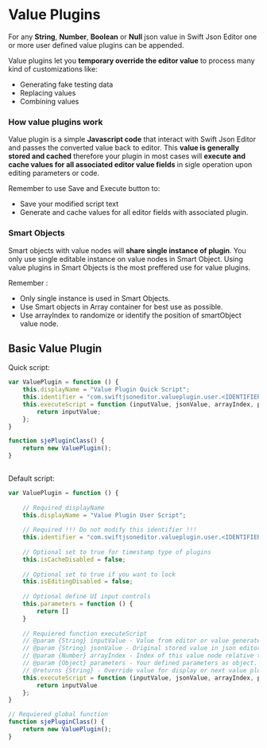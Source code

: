 # Value Plugins

For any **String**, **Number**, **Boolean** or **Null** json value in Swift Json Editor one or more user defined value plugins can be appended. 

Value plugins let you **temporary override the editor value** to process many kind of customizations like:

- Generating fake testing data
- Replacing values
- Combining values

### How value plugins work

Value plugin is a simple **Javascript code** that interact with Swift Json Editor and passes the converted value back to editor. This **value is generally stored and cached** therefore your plugin in most cases will **execute and cache values for all associated editor value fields** in sigle operation upon editing parameters or code. 

Remember to use Save and Execute button to:
- Save your modified script text
- Generate and cache values for all editor fields with associated plugin.

### Smart Objects

Smart objects with value nodes will **share single instance of plugin**. You only use single editable instance on value nodes in Smart Object. Using value plugins in Smart Objects is the most preffered use for value plugins. 

Remember :
- Only single instance is used in Smart Objects.
- Use Smart objects in Array container for best use as possible.
- Use arrayIndex to randomize or identify the position of smartObject value node.

## Basic Value Plugin

Quick script:
```javascript
var ValuePlugin = function () {
    this.displayName = "Value Plugin Quick Script";
    this.identifier = "com.swiftjsoneditor.valueplugin.user.<IDENTIFIER>";// !!! Do not modify !!!
    this.executeScript = function (inputValue, jsonValue, arrayIndex, parameters) {
        return inputValue;
    };
}

function sjePluginClass() {
    return new ValuePlugin();
}
  
```


Default script:

```javascript
var ValuePlugin = function () {
    
    // Required displayName
    this.displayName = "Value Plugin User Script";
    
    // Required !!! Do not modify this identifier !!!
    this.identifier = "com.swiftjsoneditor.valueplugin.user.<IDENTIFIER>";
    
    // Optional set to true for timestamp type of plugins
    this.isCacheDisabled = false;
    
    // Optional set to true if you want to lock
    this.isEditingDisabled = false;
    
    // Optional define UI input controls
    this.parameters = function () {
        return []
    }
    
    // Requiered function executeScript
    // @param {String} inputValue - Value from editor or value generated from previous value plugin in queue.
    // @param {String} jsonValue - Original stored value in json editor.
    // @param {Number} arrayIndex - Index of this value node relative to first array container.
    // @param {Object} parameters - Your defined parameters as object.
    // @returns {String} - Override value for display or next value plugin.
    this.executeScript = function (inputValue, jsonValue, arrayIndex, parameters) {
        return inputValue
    };
}

// Requiered global function
function sjePluginClass() {
    return new ValuePlugin();
}


```

